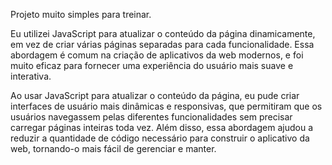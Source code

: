 Projeto muito simples para treinar. 

Eu utilizei JavaScript para atualizar o conteúdo da página dinamicamente, em vez de criar várias páginas separadas para cada funcionalidade. Essa abordagem é comum na criação de aplicativos da web modernos, e foi muito eficaz para fornecer uma experiência do usuário mais suave e interativa.

Ao usar JavaScript para atualizar o conteúdo da página, eu pude criar interfaces de usuário mais dinâmicas e responsivas, que permitiram que os usuários navegassem pelas diferentes funcionalidades sem precisar carregar páginas inteiras toda vez. Além disso, essa abordagem ajudou a reduzir a quantidade de código necessário para construir o aplicativo da web, tornando-o mais fácil de gerenciar e manter.

